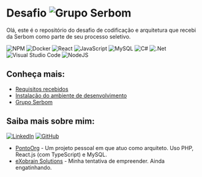 # Desafio ![Grupo Serbom](https://gruposerbom.com.br/wp-content/uploads/elementor/thumbs/Logo-Grupo-Serbom-per6qbsxueuf8h0iiocnzd70s31osvp3jd4u2p5se8.webp)

Olá, este é o repositório do desafio de codificação e arquitetura que recebi da Serbom como parte de seu processo seletivo.

![NPM](https://img.shields.io/badge/NPM-%23CB3837.svg?style=for-the-badge&logo=npm&logoColor=white) ![Docker](https://img.shields.io/badge/docker-%230db7ed.svg?style=for-the-badge&logo=docker&logoColor=white) ![React](https://img.shields.io/badge/react-%2320232a.svg?style=for-the-badge&logo=react&logoColor=%2361DAFB) ![JavaScript](https://img.shields.io/badge/javascript-%23323330.svg?style=for-the-badge&logo=javascript&logoColor=%23F7DF1E) ![MySQL](https://img.shields.io/badge/mysql-4479A1.svg?style=for-the-badge&logo=mysql&logoColor=white) ![C#](https://img.shields.io/badge/c%23-%23239120.svg?style=for-the-badge&logo=csharp&logoColor=white) ![.Net](https://img.shields.io/badge/.NET-5C2D91?style=for-the-badge&logo=.net&logoColor=white) ![Visual Studio Code](https://img.shields.io/badge/Visual%20Studio%20Code-0078d7.svg?style=for-the-badge&logo=visual-studio-code&logoColor=white) ![NodeJS](https://img.shields.io/badge/node.js-6DA55F?style=for-the-badge&logo=node.js&logoColor=white)

## Conheça mais:

- [Requisitos recebidos](doc/requirements.md)
- [Instalação do ambiente de desenvolvimento](doc/install.md)
- [Grupo Serbom](https://gruposerbom.com.br)

## Saiba mais sobre mim:

[![LinkedIn](https://img.shields.io/badge/linkedin-%230077B5.svg?style=for-the-badge&logo=linkedin&logoColor=white)](https://www.linkedin.com/in/mauriciomoura/) [![GitHub](https://img.shields.io/badge/github-%23121011.svg?style=for-the-badge&logo=github&logoColor=white)](https://github.com/Porantim)

- [PontoOrg](https://github.com/Porantim/PontoOrg) - Um projeto pessoal em que atuo como arquiteto. Uso PHP, React.js (com TypeScript) e MySQL.
- [eXobrain Solutions](https://exobrain.com.br) - Minha tentativa de empreender. Ainda engatinhando.
